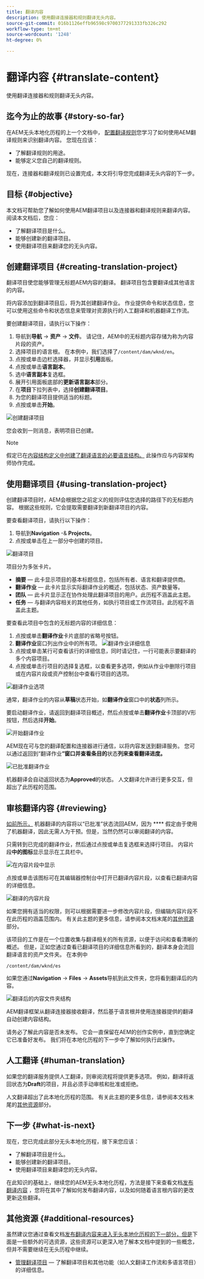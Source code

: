 ```yaml
---
title: 翻译内容
description: 使用翻译连接器和规则翻译无头内容。
source-git-commit: 016b1126effb96598c9700377291333fb326c292
workflow-type: tm+mt
source-wordcount: '1248'
ht-degree: 0%

---
```


# 翻译内容 {#translate-content}

使用翻译连接器和规则翻译无头内容。

## 迄今为止的故事 {#story-so-far}

在AEM无头本地化历程的上一个文档中， [配置翻译规则](translation-rules.md)您学习了如何使用AEM翻译规则来识别翻译内容。 您现在应该：

* 了解翻译规则的用途。
* 能够定义您自己的翻译规则。

现在，连接器和翻译规则已设置完成，本文将引导您完成翻译无头内容的下一步。

## 目标 {#objective}

本文档可帮助您了解如何使用AEM翻译项目以及连接器和翻译规则来翻译内容。 阅读本文档后，您应：

* 了解翻译项目是什么。
* 能够创建新的翻译项目。
* 使用翻译项目来翻译您的无头内容。

## 创建翻译项目 {#creating-translation-project}

翻译项目使您能够管理无标题AEM内容的翻译。 翻译项目包含要翻译成其他语言的内容。

将内容添加到翻译项目后，将为其创建翻译作业。 作业提供命令和状态信息，您可以使用这些命令和状态信息来管理对资源执行的人工翻译和机器翻译工作流。

要创建翻译项目，请执行以下操作：

1. 导航到&#x200B;**导航** -> **资产** -> **文件**。 请记住，AEM中的无标题内容存储为称为内容片段的资产。
1. 选择项目的语言根。 在本例中，我们选择了`/content/dam/wknd/en`。
1. 点按或单击边栏选择器，并显示&#x200B;**引用**&#x200B;面板。
1. 点按或单击&#x200B;**语言副本**。
1. 选中&#x200B;**语言副本**&#x200B;复选框。
1. 展开引用面板底部的&#x200B;**更新语言副本**&#x200B;部分。
1. 在&#x200B;**项目**&#x200B;下拉列表中，选择&#x200B;**创建翻译项目**。
1. 为您的翻译项目提供适当的标题。
1. 点按或单击&#x200B;**开始**。

![创建翻译项目](assets/create-translation-project.png)

您会收到一则消息，表明项目已创建。

>[!NOTE]
>
>假定已在[内容结构定义中创建了翻译语言的必要语言结构。](getting-started.md#content-structure) 此操作应与内容架构师协作完成。

## 使用翻译项目 {#using-translation-project}

创建翻译项目时，AEM会根据您之前定义的规则评估您选择的路径下的无标题内容。 根据这些规则，它会提取需要翻译到新翻译项目的内容。

要查看翻译项目，请执行以下操作：

1. 导航到&#x200B;**Navigation** -&amp; **Projects**。
1. 点按或单击在上一部分中创建的项目。

![翻译项目](assets/translation-project.png)

项目分为多张卡片。

* **摘要**  — 此卡显示项目的基本标题信息，包括所有者、语言和翻译提供商。
* **翻译作业**  — 此卡片显示实际翻译作业的概述，包括状态、资产数量等。
* **团队**  — 此卡片显示正在协作处理此翻译项目的用户。此历程不涵盖此主题。
* **任务**  — 与翻译内容相关的其他任务，如执行项目或工作流项目。此历程不涵盖此主题。

要查看此项目中包含的无标题内容的详细信息：

1. 点按或单击&#x200B;**翻译作业**&#x200B;卡片底部的省略号按钮。
1. **翻译作业**窗口列出作业中的所有项。
   ![翻译作业详细信息](assets/translation-job-detail.png)
1. 点按或单击某行可查看该行的详细信息，同时请记住，一行可能表示要翻译的多个内容项目。
1. 点按或单击行项目的选择复选框，以查看更多选项，例如从作业中删除行项目或在内容片段或资产控制台中查看行项目的选项。

![翻译作业选项](assets/translation-job-options.png)

通常，翻译作业的内容从&#x200B;**草稿**&#x200B;状态开始，如&#x200B;**翻译作业**&#x200B;窗口中的&#x200B;**状态**&#x200B;列所示。

要启动翻译作业，请返回到翻译项目概述，然后点按或单击&#x200B;**翻译作业**&#x200B;卡顶部的V形按钮，然后选择&#x200B;**开始**。

![开始翻译作业](assets/start-translation-job.png)

AEM现在可与您的翻译配置和连接器进行通信，以将内容发送到翻译服务。 您可以通过返回到“翻译作业&#x200B;**”窗口并查看条目的**&#x200B;状态&#x200B;**列来查看翻译进度。**

![已批准翻译作业](assets/translation-job-approved.png)

机器翻译会自动返回状态为&#x200B;**Approved**&#x200B;的状态。 人文翻译允许进行更多交互，但超出了此历程的范围。

## 审核翻译内容 {#reviewing}

[如前所示，](#using-translation-project) 机器翻译的内容将以“已批准”状态流回AEM，因为 **** 假定由于使用了机器翻译，因此无需人为干预。但是，当然仍然可以审阅翻译的内容。

只需转到已完成的翻译作业，然后通过点按或单击复选框来选择行项目。 内容片段&#x200B;**中的图标**&#x200B;显示显示在工具栏中。

![在内容片段中显示](assets/reveal-in-content-fragment.png)

点按或单击该图标可在其编辑器控制台中打开已翻译内容片段，以查看已翻译内容的详细信息。

![翻译的内容片段](assets/translated-content-fragment.png)

如果您拥有适当的权限，则可以根据需要进一步修改内容片段，但编辑内容片段不在此历程的涵盖范围内。 有关此主题的更多信息，请参阅本文档末尾的[其他资源](#additional-resources)部分。

该项目的工作是在一个位置收集与翻译相关的所有资源，以便于访问和查看清晰的概述。 但是，正如您通过查看已翻译项目的详细信息所看到的，翻译本身会流回翻译语言的资产文件夹。 在本例中

```text
/content/dam/wknd/es
```

如果您通过&#x200B;**Navigation** -> **Files** -> **Assets**&#x200B;导航到此文件夹，您将看到翻译后的内容。

![翻译后的内容文件夹结构](assets/translated-file-content.png)

AEM翻译框架从翻译连接器接收翻译，然后基于语言根并使用连接器提供的翻译自动创建内容结构。

请务必了解此内容是否未发布。 它会一直保留在AEM的创作实例中，直到您确定它已准备好发布。 我们将在本地化历程的下一步中了解如何执行此操作。

## 人工翻译 {#human-translation}

如果您的翻译服务提供人工翻译，则审阅流程将提供更多选项。 例如，翻译将返回状态为&#x200B;**Draft**&#x200B;的项目，并且必须手动审核和批准或拒绝。

人文翻译超出了此本地化历程的范围。 有关此主题的更多信息，请参阅本文档末尾的[其他资源](#additional-resources)部分。

## 下一步 {#what-is-next}

现在，您已完成此部分无头本地化历程，接下来您应该：

* 了解翻译项目是什么。
* 能够创建新的翻译项目。
* 使用翻译项目来翻译您的无头内容。

在此知识的基础上，继续您的AEM无头本地化历程，方法是接下来查看文档[发布翻译内容](publish-content.md) ，您将在其中了解如何发布翻译内容，以及如何随着语言根内容的更改更新这些翻译。

## 其他资源 {#additional-resources}

虽然建议您通过查看文档[发布翻译内容来进入无头本地化历程的下一部分，但是](publish-content.md)下面是一些额外的可选资源，这些资源可以更深入地了解本文档中提到的一些概念，但并不需要继续在无头历程中继续。

* [管理翻译项目](/help/sites-cloud/administering/translation/managing-projects.md)  — 了解翻译项目和其他功能（如人文翻译工作流和多语言项目）的详细信息。
